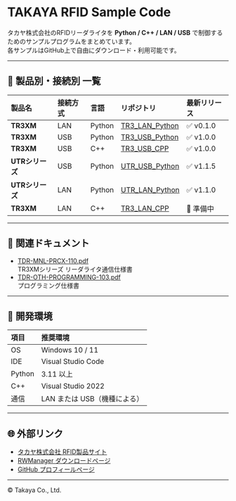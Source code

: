 # TAKAYA RFID Sample Code

タカヤ株式会社のRFIDリーダライタを **Python / C++ / LAN / USB** で制御するためのサンプルプログラムをまとめています。  
各サンプルはGitHub上で自由にダウンロード・利用可能です。

---

## 🔷 製品別・接続別 一覧

| 製品名 | 接続方式 | 言語 | リポジトリ | 最新リリース |
|:--------|:-----------|:------|:----------------|:--------------|
| **TR3XM** | LAN | Python | [TR3_LAN_Python](https://github.com/TamaruNorio/TR3_LAN_Python) | ✅ v0.1.0 |
| **TR3XM** | USB | Python | [TR3_USB_Python](https://github.com/TamaruNorio/TR3_USB_Python) | ✅ v1.0.0 |
| **TR3XM** | USB | C++ | [TR3_USB_CPP](https://github.com/TamaruNorio/TR3_USB_CPP) | ✅ v1.0.0 |
| **UTRシリーズ** | USB | Python | [UTR_USB_Python](https://github.com/TamaruNorio/UTR_USB_Python) | ✅ v1.1.5 |
| **UTRシリーズ** | LAN | Python | [UTR_LAN_Python](https://github.com/TamaruNorio/UTR_LAN_Python) | ✅ v1.1.0 |
| **TR3XM** | LAN | C++ | [TR3_LAN_CPP](https://github.com/TamaruNorio/TR3_LAN_CPP) | 🚧 準備中 |

---

## 📘 関連ドキュメント

- [TDR-MNL-PRCX-110.pdf](https://github.com/TamaruNorio/TR3_LAN_Python/blob/main/docs/TDR-MNL-PRCX-110.pdf)  
  TR3XMシリーズ リーダライタ通信仕様書  
- [TDR-OTH-PROGRAMMING-103.pdf](https://github.com/TamaruNorio/UTR_USB_Python/blob/main/docs/TDR-OTH-PROGRAMMING-103.pdf)  
  プログラミング仕様書

---

## 🧰 開発環境

| 項目 | 推奨環境 |
|:------|:----------|
| OS | Windows 10 / 11 |
| IDE | Visual Studio Code |
| Python | 3.11 以上 |
| C++ | Visual Studio 2022 |
| 通信 | LAN または USB（機種による） |

---

## 🌐 外部リンク

- [タカヤ株式会社 RFID製品サイト](https://www.product.takaya.co.jp/rfid/)
- [RWManager ダウンロードページ](https://www.product.takaya.co.jp/rfid/download/)
- [GitHub プロフィールページ](https://github.com/TamaruNorio)

---

© Takaya Co., Ltd.

